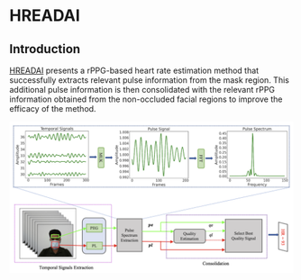 # HREADAI

## Introduction
[HREADAI](https://ieeexplore.ieee.org/stamp/stamp.jsp?arnumber=10322664) presents a rPPG-based heart rate estimation method that successfully extracts relevant pulse information from the mask region. This additional pulse information is then consolidated with the relevant rPPG information obtained from the non-occluded facial regions to improve the efficacy of the method.

![HREADAI Method](./Figures/method.png)
